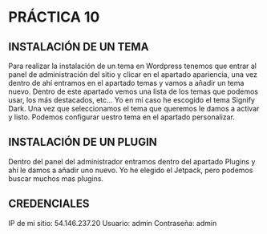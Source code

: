 # PRÁCTICA 10

## INSTALACIÓN DE UN TEMA
Para realizar la instalación de un tema en Wordpress tenemos que entrar al panel de administración del sitio y clicar en el apartado apariencia, una vez dentro de ahí entramos en el apartado temas y vamos a añadir un tema nuevo. Dentro de este apartado vemos una lista de los temas que podemos usar, los más destacados, etc... Yo en mi caso he escogido el tema Signify Dark.
Una vez que seleccionamos el tema que queremos le damos a activar y listo. Podemos configurar  uestro tema en el apartado personalizar.

## INSTALACIÓN DE UN PLUGIN
Dentro del panel del administrador entramos dentro del apartado Plugins y ahí le damos a añadir uno nuevo. Yo he elegido el Jetpack, pero podemos buscar muchos mas plugins.

## CREDENCIALES
IP de mi sitio: 54.146.237.20
Usuario: admin
Contraseña: admin

